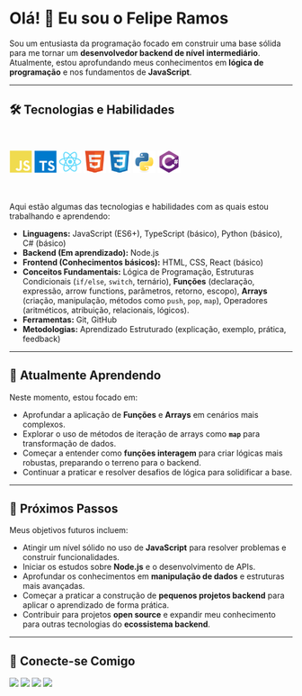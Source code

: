 # Olá! 👋 Eu sou o Felipe Ramos


Sou um entusiasta da programação focado em construir uma base sólida para me tornar um **desenvolvedor backend de nível intermediário**. Atualmente, estou aprofundando meus conhecimentos em **lógica de programação** e nos fundamentos de **JavaScript**.

---

## 🛠️ Tecnologias e Habilidades
ㅤ
<div align="left">
  <img alt="JavaScript" height="40" src="https://raw.githubusercontent.com/devicons/devicon/master/icons/javascript/javascript-plain.svg">
  <img alt="TypeScript" height="40" src="https://raw.githubusercontent.com/devicons/devicon/master/icons/typescript/typescript-plain.svg">
  <img alt="React" height="40" src="https://raw.githubusercontent.com/devicons/devicon/master/icons/react/react-original.svg">
  <img alt="HTML" height="40" src="https://raw.githubusercontent.com/devicons/devicon/master/icons/html5/html5-original.svg">
  <img alt="CSS" height="40" src="https://raw.githubusercontent.com/devicons/devicon/master/icons/css3/css3-original.svg">
  <img alt="Python" height="40" src="https://raw.githubusercontent.com/devicons/devicon/master/icons/python/python-original.svg">
  <img alt="C#" height="40" src="https://raw.githubusercontent.com/devicons/devicon/master/icons/csharp/csharp-original.svg">
</div>

ㅤ

Aqui estão algumas das tecnologias e habilidades com as quais estou trabalhando e aprendendo:

-   **Linguagens:** JavaScript (ES6+), TypeScript (básico), Python (básico), C# (básico)
-   **Backend (Em aprendizado):** Node.js
-   **Frontend (Conhecimentos básicos):** HTML, CSS, React (básico)
-   **Conceitos Fundamentais:** Lógica de Programação, Estruturas Condicionais (`if/else`, `switch`, ternário), **Funções** (declaração, expressão, arrow functions, parâmetros, retorno, escopo), **Arrays** (criação, manipulação, métodos como `push`, `pop`, `map`), Operadores (aritméticos, atribuição, relacionais, lógicos).
-   **Ferramentas:** Git, GitHub
-   **Metodologias:** Aprendizado Estruturado (explicação, exemplo, prática, feedback)

---

## 🌱 Atualmente Aprendendo

Neste momento, estou focado em:

-   Aprofundar a aplicação de **Funções** e **Arrays** em cenários mais complexos.
-   Explorar o uso de métodos de iteração de arrays como **`map`** para transformação de dados.
-   Começar a entender como **funções interagem** para criar lógicas mais robustas, preparando o terreno para o backend.
-   Continuar a praticar e resolver desafios de lógica para solidificar a base.

---

## 🚀 Próximos Passos

Meus objetivos futuros incluem:

-   Atingir um nível sólido no uso de **JavaScript** para resolver problemas e construir funcionalidades.
-   Iniciar os estudos sobre **Node.js** e o desenvolvimento de APIs.
-   Aprofundar os conhecimentos em **manipulação de dados** e estruturas mais avançadas.
-   Começar a praticar a construção de **pequenos projetos backend** para aplicar o aprendizado de forma prática.
-   Contribuir para projetos **open source** e expandir meu conhecimento para outras tecnologias do **ecossistema backend**.

---

## 🤝 Conecte-se Comigo

<div align="left">
  <a href="https://instagram.com/imfeliperamos" target="_blank"><img src="https://img.shields.io/badge/-Instagram-%23E4405F?style=for-the-badge&logo=instagram&logoColor=white" target="_blank"></a>
  <a href="https://discord.gg/caprkn" target="_blank"><img src="https://img.shields.io/badge/Discord-7289DA?style=for-the-badge&logo=discord&logoColor=white" target="_blank"></a>
  <a href = "mailto:valdirfelipera@gmail.com"><img src="https://img.shields.io/badge/-Gmail-%23333?style=for-the-badge&logo=gmail&logoColor=white" target="_blank"></a>
  <a href="https://www.linkedin.com/in/imfeliperamos/" target="_blank"><img src="https://img.shields.io/badge/-LinkedIn-%230077B5?style=for-the-badge&logo=linkedin&logoColor=white" target="_blank"></a>
</div>
